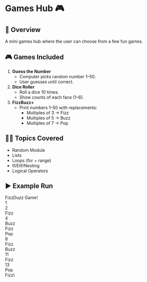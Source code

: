 # Games Hub 🎮  

## 📌 Overview  
A mini games hub where the user can choose from a few fun games.  

## 🎮 Games Included  
1. **Guess the Number**  
   - Computer picks random number 1–50.  
   - User guesses until correct.  
2. **Dice Roller**  
   - Roll a dice 10 times.  
   - Show counts of each face (1–6).  
3. **FizzBuzz+**  
   - Print numbers 1–50 with replacements:  
     - Multiples of 3 → Fizz  
     - Multiples of 5 → Buzz  
     - Multiples of 7 → Pop  

## 🧑‍💻 Topics Covered  
- Random Module  
- Lists  
- Loops (for + range)  
- If/Elif/Nesting  
- Logical Operators  

## ▶️ Example Run  
FizzDuzz Game!\
1\
2\
Fizz\
4\
Buzz\
Fizz\
Pop\
8\
Fizz\
Buzz\
11\
Fizz\
13\
Pop\
Fizz\
